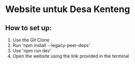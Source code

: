 # Website untuk Desa Kenteng
## How to set up:
1. Use the Git Clone
2. Run 'npm install --legacy-peer-deps'
3. Use 'npm run dev'
4. Open the website using the link provided in the terminal